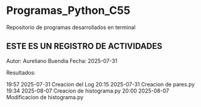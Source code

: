 # Programas_Python_C55
Repositorio de programas desarrollados en terminal

## ESTE ES UN REGISTRO DE ACTIVIDADES

Autor: Aureliano Buendia
Fecha: 2025-07-31

Resultados:

19:57 2025-07-31 Creacion del Log
20:15 2025-07-31 Creacion de pares.py
19:34 2025-08-07 Creacion de histograma.py
20:00 2025-08-07 Modificacion de histograma.py